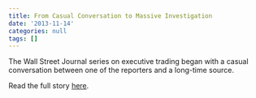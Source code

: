 ```yaml
---
title: From Casual Conversation to Massive Investigation
date: '2013-11-14'
categories: null
tags: []
---
```

The Wall Street Journal series on executive trading began with a casual conversation between one of the reporters and a long-time source.

Read the full story [here](http://businessjournalism.org/2013/11/14/wsj-bronze-award-winners/).